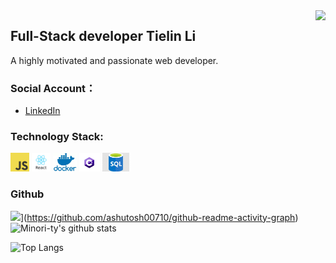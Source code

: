 <img align="right" src="https://count.getloli.com/get/@:ltlkong?theme=rule34">

## Full-Stack developer Tielin Li

A highly motivated and passionate web developer. 

### **Social Account：**

- <a href="https://www.linkedin.com/in/tielin-li-a3335820b/">LinkedIn</a>

### **Technology Stack:**

<code><img height="30" src="https://raw.githubusercontent.com/github/explore/80688e429a7d4ef2fca1e82350fe8e3517d3494d/topics/javascript/javascript.png"></code>
<code><img height="30" src="https://github.com/ltlkong/ltlkong/blob/main/react.png?raw=true"></code>
<code><img height="30" src="https://github.com/ltlkong/ltlkong/blob/main/docker.jpg?raw=true"></code>
<code><img height="30" src="https://github.com/ltlkong/ltlkong/blob/main/csharp.png?raw=true"></code>
<code><img height="30" src="https://github.com/ltlkong/ltlkong/blob/main/sql.jpeg?raw=true"></code>

### Github
![](https://activity-graph.herokuapp.com/graph?username=ltlkong&theme=dracula)](https://github.com/ashutosh00710/github-readme-activity-graph)
![Minori-ty's github stats](https://github-readme-stats.vercel.app/api?username=ltlkong&show_icons=true&theme=vue)

![Top Langs](https://github-readme-stats.vercel.app/api/top-langs/?username=ltlkong)

